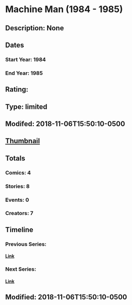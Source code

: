 # Machine Man (1984 - 1985)
## Description: None
## Dates
### Start Year: 1984
### End Year: 1985
## Rating: 
## Type: limited
## Modifed: 2018-11-06T15:50:10-0500
## [Thumbnail](http://i.annihil.us/u/prod/marvel/i/mg/c/10/5be1fe75b213d.jpg)
## Totals
### Comics: 4
### Stories: 8
### Events: 0
### Creators: 7
## Timeline
### Previous Series: 
#### [Link]()
### Next Series: 
#### [Link]()
## Modified: 2018-11-06T15:50:10-0500